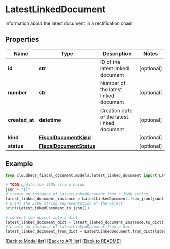 # LatestLinkedDocument

Information about the latest document in a rectification chain

## Properties

Name | Type | Description | Notes
------------ | ------------- | ------------- | -------------
**id** | **str** | ID of the latest linked document | [optional] 
**number** | **str** | Number of the latest linked document | [optional] 
**created_at** | **datetime** | Creation date of the latest linked document | [optional] 
**kind** | [**FiscalDocumentKind**](FiscalDocumentKind.md) |  | [optional] 
**status** | [**FiscalDocumentStatus**](FiscalDocumentStatus.md) |  | [optional] 

## Example

```python
from cloudbeds_fiscal_document.models.latest_linked_document import LatestLinkedDocument

# TODO update the JSON string below
json = "{}"
# create an instance of LatestLinkedDocument from a JSON string
latest_linked_document_instance = LatestLinkedDocument.from_json(json)
# print the JSON string representation of the object
print(LatestLinkedDocument.to_json())

# convert the object into a dict
latest_linked_document_dict = latest_linked_document_instance.to_dict()
# create an instance of LatestLinkedDocument from a dict
latest_linked_document_from_dict = LatestLinkedDocument.from_dict(latest_linked_document_dict)
```
[[Back to Model list]](../README.md#documentation-for-models) [[Back to API list]](../README.md#documentation-for-api-endpoints) [[Back to README]](../README.md)


